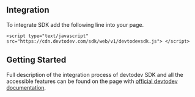 Integration
--------------

To integrate SDK add the following line into your page.

`<script type="text/javascript" src="https://cdn.devtodev.com/sdk/web/v1/devtodevsdk.js">
</script>`

Getting Started
---------------
Full description of the integration process of devtodev SDK and all the accessible features can be found on the page with [official devtodev documentation](https://www.devtodev.com/help/78).


